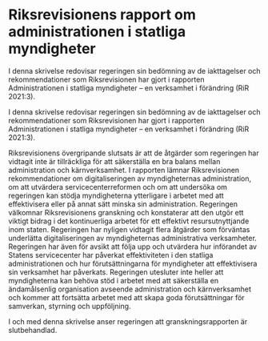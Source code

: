 # Riksrevisionens rapport om administrationen i statliga myndigheter

I denna skrivelse redovisar regeringen sin bedömning av de iakttagelser och rekommendationer som Riksrevisionen har gjort i rapporten Administrationen i statliga myndigheter – en verksamhet i förändring (RiR 2021:3).

I denna skrivelse redovisar regeringen sin bedömning av de iakttagelser och rekommendationer som Riksrevisionen har gjort i rapporten Administrationen i statliga myndigheter – en verksamhet i förändring (RiR 2021:3).

Riksrevisionens övergripande slutsats är att de åtgärder som
regeringen har vidtagit inte är tillräckliga för att säkerställa en bra balans mellan administration och kärnverksamhet. I rapporten lämnar Riksrevisionen rekommendationer om digitaliseringen av myndigheternas administration, om att utvärdera servicecenterreformen och om att undersöka om regeringen kan stödja myndigheterna ytterligare i arbetet med att effektivisera eller på annat sätt minska sin administration. Regeringen välkomnar Riksrevisionens granskning och konstaterar att den utgör ett viktigt bidrag i det kontinuerliga arbetet för ett effektivt resursutnyttjande inom staten. Regeringen har nyligen vidtagit flera åtgärder som förväntas underlätta digitaliseringen av myndigheternas administrativa verksamheter. Regeringen har även för avsikt att följa upp och utvärdera hur införandet av Statens servicecenter har påverkat effektiviteten i den statliga administrationen och hur förutsättningarna för myndigheter att effektivisera sin verksamhet har påverkats. Regeringen utesluter inte heller att myndigheterna kan behöva stöd i arbetet med att säkerställa en ändamålsenlig organisation avseende administration och kärnverksamhet och kommer att fortsätta arbetet med att skapa goda förutsättningar för samverkan, styrning och uppföljning.

I och med denna skrivelse anser regeringen att granskningsrapporten är slutbehandlad.
